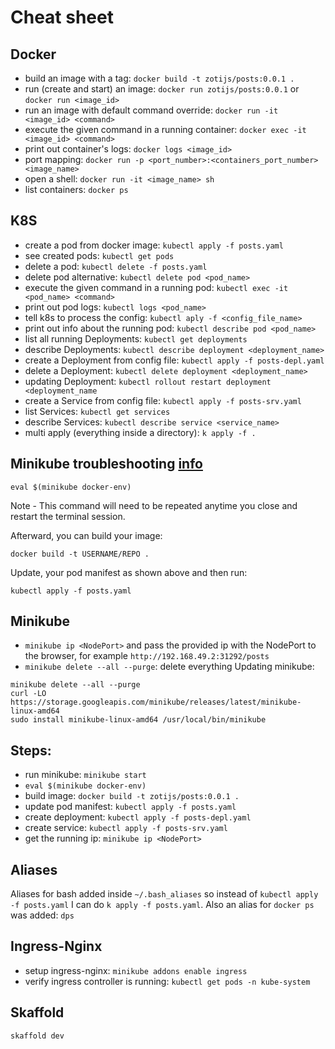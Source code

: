 # Cheat sheet

## Docker

- build an image with a tag: `docker build -t zotijs/posts:0.0.1 .`
- run (create and start) an image: `docker run zotijs/posts:0.0.1` or `docker run <image_id>`
- run an image with default command override: `docker run -it <image_id> <command>`
- execute the given command in a running container: `docker exec -it <image_id> <command>`
- print out container's logs: `docker logs <image_id>`
- port mapping: `docker run -p <port_number>:<containers_port_number> <image_name>`
- open a shell: `docker run -it <image_name> sh`
- list containers: `docker ps`

## K8S

- create a pod from docker image: `kubectl apply -f posts.yaml`
- see created pods: `kubectl get pods`
- delete a pod: `kubectl delete -f posts.yaml`
- delete pod alternative: `kubectl delete pod <pod_name>`
- execute the given command in a running pod: `kubectl exec -it <pod_name> <command>`
- print out pod logs: `kubectl logs <pod_name>`
- tell k8s to process the config: `kubectl aply -f <config_file_name>`
- print out info about the running pod: `kubectl describe pod <pod_name>`
- list all running Deployments: `kubectl get deployments`
- describe Deployments: `kubectl describe deployment <deployment_name>`
- create a Deployment from config file: `kubectl apply -f posts-depl.yaml`
- delete a Deployment: `kubectl delete deployment <deployment_name>`
- updating Deployment: `kubectl rollout restart deployment <deployment_name`
- create a Service from config file: `kubectl apply -f posts-srv.yaml`
- list Services: `kubectl get services`
- describe Services: `kubectl describe service <service_name>`
- multi apply (everything inside a directory): `k apply -f .`

## Minikube troubleshooting [info](https://medium.com/swlh/how-to-run-locally-built-docker-images-in-kubernetes-b28fbc32cc1d)

`eval $(minikube docker-env)`

Note - This command will need to be repeated anytime you close and restart the terminal session.

Afterward, you can build your image:

`docker build -t USERNAME/REPO .`

Update, your pod manifest as shown above and then run:

`kubectl apply -f posts.yaml`

## Minikube

- `minikube ip <NodePort>` and pass the provided ip with the NodePort to the browser, for example `http://192.168.49.2:31292/posts`
- `minikube delete --all --purge`: delete everything
  Updating minikube:

```
minikube delete --all --purge
curl -LO https://storage.googleapis.com/minikube/releases/latest/minikube-linux-amd64
sudo install minikube-linux-amd64 /usr/local/bin/minikube
```

## Steps:

- run minikube: `minikube start`
- `eval $(minikube docker-env)`
- build image: `docker build -t zotijs/posts:0.0.1 .`
- update pod manifest: `kubectl apply -f posts.yaml`
- create deployment: `kubectl apply -f posts-depl.yaml`
- create service: `kubectl apply -f posts-srv.yaml`
- get the running ip: `minikube ip <NodePort>`

## Aliases

Aliases for bash added inside `~/.bash_aliases` so instead of `kubectl apply -f posts.yaml` I can do `k apply -f posts.yaml`.
Also an alias for `docker ps` was added: `dps`

## Ingress-Nginx

- setup ingress-nginx: `minikube addons enable ingress`
- verify ingress controller is running: `kubectl get pods -n kube-system`

## Skaffold

`skaffold dev`
